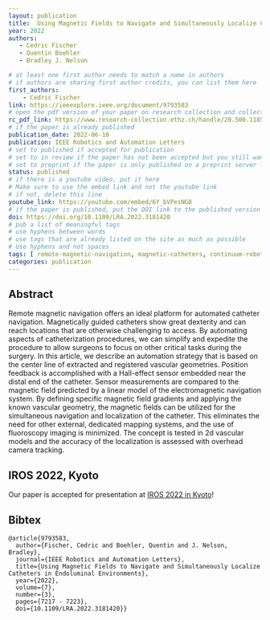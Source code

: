 ```yaml
---
layout: publication
title:  Using Magnetic Fields to Navigate and Simultaneously Localize Catheters in Endoluminal Environments
year: 2022
authors: 
   - Cedric Fischer
   - Quentin Boehler
   - Bradley J. Nelson

# at least one first author needs to match a name in authors
# if authors are sharing first author credits, you can list them here
first_authors: 
    - Cedric Fischer
link: https://ieeexplore.ieee.org/document/9793583
# open the pdf version of your paper on research collection and collect the link there
rc_pdf_link: https://www.research-collection.ethz.ch/handle/20.500.11850/551965
# if the paper is already published
publication_date: 2022-06-10
publication: IEEE Robotics and Automation Letters
# set to published if accepted for publication
# set to in review if the paper has not been accepted but you still want a web presence for it
# set to preprint if the paper is only published on a preprint server like arxiv
status: published
# if there is a youtube video, put it here
# Make sure to use the embed link and not the youtube link
# if not, delete this line
youtube_link: https://youtube.com/embed/6Y_bVPesNG8
# if the paper is published, put the DOI link to the published version
doi: https://doi.org/10.1109/LRA.2022.3181420
# pub a list of meaningful tags
# use hyphens between words
# use tags that are already listed on the site as much as possible
# Use hyphens and not spaces
tags: [ remote-magnetic-navigation, magnetic-catheters, continuum-robots, localization]
categories: publication
---
```


<!--
# The following are only suggestions of content that you can include on your publication.  
# Feel free to format this part as you prefer.)
-->

## Abstract ##
Remote magnetic navigation offers an ideal platform for automated catheter navigation. Magnetically guided catheters show great dexterity and can reach locations that are otherwise challenging to access. By automating aspects of catheterization procedures, we can simplify and expedite the procedure to allow surgeons to focus on other critical tasks during the surgery. In this article, we describe an automation strategy that is based on the center line of extracted and registered vascular geometries. Position feedback is accomplished with a Hall-effect sensor embedded near the distal end of the catheter. Sensor measurements are compared to the magnetic field predicted by a linear model of the electromagnetic navigation system. By defining specific magnetic field gradients and applying the known vascular geometry, the magnetic fields can be utilized for the simultaneous navigation and localization of the catheter. This eliminates the need for other external, dedicated mapping systems, and the use of fluoroscopy imaging is minimized. The concept is tested in 2d vascular models and the accuracy of the localization is assessed with overhead camera tracking.

## IROS 2022, Kyoto ##

Our paper is accepted for presentation at [IROS 2022 in Kyoto](https://iros2022.org/)!

## Bibtex ##
~~~
@article{9793583,
  author={Fischer, Cedric and Boehler, Quentin and J. Nelson, Bradley},
  journal={IEEE Robotics and Automation Letters}, 
  title={Using Magnetic Fields to Navigate and Simultaneously Localize Catheters in Endoluminal Environments}, 
  year={2022},
  volume={7},
  number={3},
  pages={7217 - 7223},
  doi={10.1109/LRA.2022.3181420}}
~~~